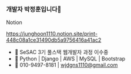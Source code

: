 ### 개발자 박정훈입니다👋

Notion

https://junghoon1110.notion.site/print-448c08a1ce31490db5a9756416a41ac2

- 🔭 SeSAC 3기 풀스택 웹개발자 과정 이수중
- 🌱 Python | Django | AWS | MySQL | Bootstrap
- 💬 010-9497-8181 | wjdgns1110@gmail.com
